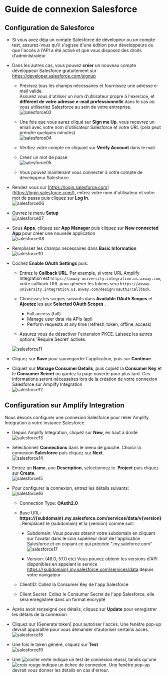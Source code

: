 # Guide de connexion Salesforce

## Configuration de Salesforce

- Si vous avez déja un compte Salesforce de dévelopeur ou un compte test, assurez-vous qu'il s'agisse d'une édition pour développeurs ou que l'accès à l'API a été activé et que vous disposez des droits d'administrateur
- Dans les autres cas, vous pouvez **créer** un nouveau compte développeur Salesforce gratuitement sur <https://developer.salesforce.com/signup>
  - Précisez tous les champs nécessaires et fournissez une adresse e-mail valide. \
  Assurez vous d'utiliser un nom d'utilisateur propre à l'exercice, et **différent de votre adresse e-mail professionnelle** dans le cas où vous utiliseriez Salesforce au sein de votre entreprise. \
  ![salesforce02](../assets/salesforce-connection/salesforce02.png)

  - Une fois que vous aurez cliqué sur **Sign me Up**, vous recevrez un email avec votre nom d'utilisateur Salesforce et votre URL (cela peut prendre quelques minutes) \
  ![salesforce04](../assets/salesforce-connection/salesforce04.png)

  - Vérifiez votre compte en cliquant sur **Verify Account** dans le mail.

  - Créez un mot de passe \
  ![salesforce05](../assets/salesforce-connection/salesforce05.png)

  - Vous pouvez maintenant vous connecter à votre compte de développeur Salesforce.

- Rendez vous sur [https://login.salesforce.com](https://login.salesforce.com/),  entrez votre nom d'utilisateur et votre mot de passe puis cliquez sur **Log In**. \
  ![salesforce06](../assets/salesforce-connection/salesforce06.png)

- Ouvrez le menu **Setup** \
  ![salesforce07](../assets/salesforce-connection/salesforce07.png)

- Sous **Apps**, cliquez sur **App Manager** puis cliquez sur  **New connected App** pour créer une nouvelle application \
  ![salesforce08](../assets/salesforce-connection/salesforce09.png).

- Remplissez les champs nécessaires dans **Basic Information** \
  ![salesforce10](../assets/salesforce-connection/salesforce10.png)

- Cochez  **Enable OAuth Settings** puis:
  - Entrez le **Callback URL**. Par exemple, si votre URL Amplify Integration est `https://axway-university.integration.us.axway.com`, votre callback URL pour générer les tokens sera `https://axway-university.integration.us.axway.com/design/oauth2/callback`.
  - Choisissez les scopes suivants dans **Available OAuth Scopes** et **Ajoutez** les aux **Selected OAuth Scopes** .
    - Full access (full)
    - Manage user data via APIs (api)
    - Perform requests at any time (refresh_token, offline_access)

  - Assurez vous de désactiver l'extension PKCE. Laissez les autres options 'Require Secret' activés.

  ![salesforce11](../assets/salesforce-connection/salesforce11.png)

- Cliquez sur **Save** pour sauvegarder l'application, puis sur **Continue**.

- Cliquez sur **Manage Consumer Details**, puis copiez la **Consumer Key** et le  **Consumer Secret** ou gardez la page ouverte pour plus tard. Ces informations seront nécessaires lors de la création de votre connexion Salesforce sur Amplify Integration \
  ![salesforce12](../assets/salesforce-connection/salesforce12.png)

## Configuration sur Amplify Integration

Nous devons configurer une connexion Salesforce pour relier Amplify Integration à votre instance Salesforce. 

- Depuis Amplify Integration, cliquez sur **New**, en haut à droite \
![salesforce13](../assets/salesforce-connection/salesforce13.png)

- Sélectionnez **Connections** dans le menu de gauche. Choisir la connexion **Salesforce** puis cliquez sur **Next**. \
![salesforce14](../assets/salesforce-connection/salesforce14.png)

- Entrez un **Name**, une **Description**, sélectionnez le  **Project** puis cliquez sur **Create**. \
![salesforce15](../assets/salesforce-connection/salesforce15.png)

- Pour configurer la connexion, entrez les détails suivants:\
![salesforce16](../assets/salesforce-connection/salesforce16.png)

  - Connection Type: **OAuth2.0** 

  - Base URL:  **https://{subdomain}.my.salesforce.com/services/data/v{version}**. Remplacez le {subdomain} et la {version} comme suit: 

    - Subdomain: Vous pouvez obtenir votre subdomain en cliquant sur l'avatar dans le coin supérieur droit de l'application Salesforce et en copiant ce qui précède ".my.saleforce.com"
      ![salesforce17](../assets/salesforce-connection/salesforce17.png)

    - Version: (46.0, 57.0 etc)  Vous pouvez obtenir les versions d'API disponibles en appelant le service <https://{subdomain}.my.salesforce.com/services/data> depuis votre navigateur

  - ClientID: Collez la Consumer Key de l'app Salesforce
  - Client Secret: Collez le Consumer Secret de l'app Salesforce, elle sera enregistrée dans un format encrypté

- Après avoir renseigné ces détails, cliquez sur **Update** pour enregistrer les détails de la connexion 

- Cliquez sur [Generate token] pour autoriser l'accès. Une fenêtre pop-up devrait apparaître pour vous demander d'autoriser certains accès. \
![salesforce18](../assets/salesforce-connection/salesforce18.png)

- Une fois le token généré, cliquez sur **Test** \
![salesforce19](../assets/salesforce-connection/salesforce19.png)

- Une ![coche verte](../assets/salesforce-connection/test-greencheck.png) indique un test de connexion réussi, tandis qu'une ![croix rouge](../assets/salesforce-connection/test-redmark.png) indique un échec de connexion. Une fenêtre pop-up devrait vous donner les détails en cas d'erreur.
